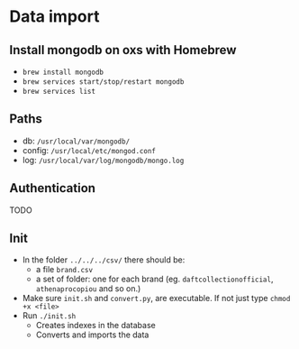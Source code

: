 # Data import

## Install mongodb on oxs with Homebrew

- `brew install mongodb`
- `brew services start/stop/restart mongodb`
- `brew services list`

## Paths
- db: `/usr/local/var/mongodb/`
- config: `/usr/local/etc/mongod.conf`
- log: `/usr/local/var/log/mongodb/mongo.log`

## Authentication
TODO

## Init
- In the folder `../../../csv/` there should be:
    - a file `brand.csv`
    - a set of folder: one for each brand (eg. `daftcollectionofficial`, `athenaprocopiou` and so on.)
- Make sure `init.sh` and `convert.py`,  are executable. If not just type `chmod +x <file>`
- Run `./init.sh`
    - Creates indexes in the database
    - Converts and imports the data



